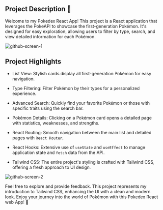 <h2>Project Description 🚀</h2>
Welcome to my Pokedex React App! This project is a React application that leverages the PokeAPI to showcase the first-generation Pokémon. It's designed for easy exploration, allowing users to filter by type, search, and view detailed information for each Pokémon.

![github-screen-1](https://github.com/matttre3/pocketdex-m3/assets/140153086/16549400-6cda-443d-887c-867bd50f8f1a)

<h2>Project Highlights</h2>

- List View: Stylish cards display all first-generation Pokémon for easy navigation.

- Type Filtering: Filter Pokémon by their types for a personalized experience.
  
- Advanced Search: Quickly find your favorite Pokémon or those with specific traits using the search bar.
  
- Pokémon Details: Clicking on a Pokémon card opens a detailed page with statistics, weaknesses, and strengths.
  
- React Routing: Smooth navigation between the main list and detailed pages with `React Router`.
  
- React Hooks: Extensive use of `useState` and `useEffect` to manage application state and `fetch` data from the API.
  
- Tailwind CSS: The entire project's styling is crafted with Tailwind CSS, offering a fresh approach to UI design.

![github-screen-2](https://github.com/matttre3/pocketdex-m3/assets/140153086/6c0e84fa-860b-4067-adf5-30dbcfbec9cb)

Feel free to explore and provide feedback. This project represents my introduction to Tailwind CSS, enhancing the UI with a clean and modern look. 
Enjoy your journey into the world of Pokémon with this Pokedex React web App! 🌈

